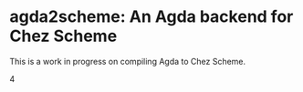 agda2scheme: An Agda backend for Chez Scheme
============================================

This is a work in progress on compiling Agda to Chez Scheme.

4
